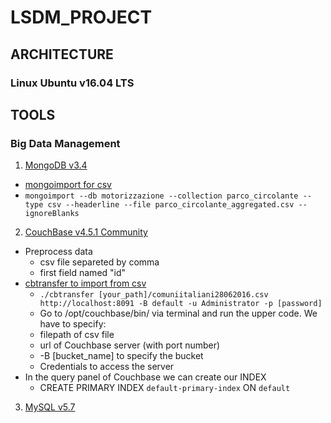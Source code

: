 # LSDM_PROJECT
## ARCHITECTURE
### Linux Ubuntu v16.04 LTS
## TOOLS
### Big Data Management
1. [MongoDB v3.4](https://docs.mongodb.com/manual/tutorial/install-mongodb-on-ubuntu/)
  * [mongoimport for csv](https://docs.mongodb.com/manual/reference/program/mongoimport/#csv-import)
  * ``` mongoimport --db motorizzazione --collection parco_circolante --type csv --headerline --file parco_circolante_aggregated.csv --ignoreBlanks ```

2. [CouchBase v4.5.1 Community](https://developer.couchbase.com/documentation/server/4.5/getting-started/installing.html#story-h2-3)

  * Preprocess data
    * csv file separeted by comma
    * first field named "id"
  * [cbtransfer to import from csv](https://developer.couchbase.com/documentation/server/current/cli/cbtransfer-tool.html)
    * ``` ./cbtransfer [your_path]/comuniitaliani28062016.csv http://localhost:8091 -B default -u Administrator -p [password] ```
    * Go to /opt/couchbase/bin/ via terminal and run the upper code. We have to specify:
     * filepath of csv file
     * url of Couchbase server (with port number)
     * -B [bucket_name] to specify the bucket
     * Credentials to access the server
  * In the query panel of Couchbase we can create our INDEX
    * CREATE PRIMARY INDEX `default-primary-index` ON `default`

3. [MySQL v5.7](https://dev.mysql.com/doc/refman/5.7/en/)

